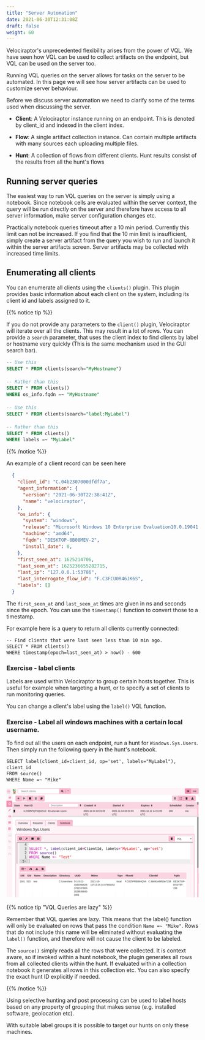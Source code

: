 ```yaml
---
title: "Server Automation"
date: 2021-06-30T12:31:08Z
draft: false
weight: 60
---
```


Velociraptor's unprecedented flexibility arises from the power of
VQL. We have seen how VQL can be used to collect artifacts on the
endpoint, but VQL can be used on the server too.

Running VQL queries on the server allows for tasks on the server to be
automated. In this page we will see how server artifacts can be used
to customize server behaviour.

Before we discuss server automation we need to clarify some of the
terms used when discussing the server.

* **Client**: A Velociraptor instance running on an endpoint. This is
  denoted by client_id and indexed in the client index.

* **Flow**: A single artifact collection instance. Can contain
  multiple artifacts with many sources each uploading multiple files.

* **Hunt**: A collection of flows from different clients. Hunt results
  consist of the results from all the hunt's flows

## Running server queries

The easiest way to run VQL queries on the server is simply using a
notebook. Since notebook cells are evaluated within the server
context, the query will be run directly on the server and therefore
have access to all server information, make server configuration
changes etc.

Practically notebook queries timeout after a 10 min period. Currently
this limit can not be increased. If you find that the 10 min limit is
insufficient, simply create a server artifact from the query you wish
to run and launch it within the server artifacts screen. Server
artifacts may be collected with increased time limits.

## Enumerating all clients

You can enumerate all clients using the `clients()` plugin. This
plugin provides basic information about each client on the system,
including its client id and labels assigned to it.

{{% notice tip %}}

If you do not provide any parameters to the `client()` plugin,
Velociraptor will iterate over all the clients. This may result in a
lot of rows. You can provide a `search` parameter, that uses the
client index to find clients by label or hostname very quickly (This
is the same mechanism used in the GUI search bar).

```sql
-- Use this
SELECT * FROM clients(search="MyHostname")

-- Rather than this
SELECT * FROM clients()
WHERE os_info.fqdn =~ "MyHostname"

-- Use this
SELECT * FROM clients(search="label:MyLabel")

-- Rather than this
SELECT * FROM clients()
WHERE labels =~ "MyLabel"
```

{{% /notice %}}

An example of a client record can be seen here

```json
  {
    "client_id": "C.04b2307000dfdf7a",
    "agent_information": {
      "version": "2021-06-30T22:38:41Z",
      "name": "velociraptor",
    },
    "os_info": {
      "system": "windows",
      "release": "Microsoft Windows 10 Enterprise Evaluation10.0.19041 Build 19041",
      "machine": "amd64",
      "fqdn": "DESKTOP-8B08MEV-2",
      "install_date": 0,
    },
    "first_seen_at": 1625214706,
    "last_seen_at": 1625236655282715,
    "last_ip": "127.0.0.1:53786",
    "last_interrogate_flow_id": "F.C3FCU0R46JK6S",
    "labels": []
  }
```

The `first_seen_at` and `last_seen_at` times are given in ns and
seconds since the epoch. You can use the `timestamp()` function to
convert those to a timestamp.

For example here is a query to return all clients currently connected:

```vql
-- Find clients that were last seen less than 10 min ago.
SELECT * FROM clients()
WHERE timestamp(epoch=last_seen_at) > now() - 600
```

### Exercise - label clients

Labels are used within Velociraptor to group certain hosts
together. This is useful for example when targeting a hunt, or to
specify a set of clients to run monitoring queries.

You can change a client's label using the `label()` VQL function.

### Exercise - Label all windows machines with a certain local username.

To find out all the users on each endpoint, run a hunt for
`Windows.Sys.Users`. Then simply run the following query in the hunt's
notebook.

```vql
SELECT label(client_id=client_id, op='set', labels="MyLabel"), client_id
FROM source()
WHERE Name =~ "Mike"
```

![Labeling machines based on a hunt query](label_users.png)


{{% notice tip "VQL Queries are lazy" %}}

Remember that VQL queries are lazy. This means that the label()
function will only be evaluated on rows that pass the condition `Name
=~ "Mike"`. Rows that do not include this name will be eliminated
without evaluating the `label()` function, and therefore will not
cause the client to be labeled.

The `source()` simply reads all the rows that were collected. It is
context aware, so if invoked within a hunt notebook, the plugin
generates all rows from all collected clients within the hunt. If
evaluated within a collection notebook it generates all rows in this
collection etc. You can also specify the exact hunt ID explicitly if
needed.

{{% /notice %}}

Using selective hunting and post processing can be used to label hosts
based on any property of grouping that makes sense (e.g. installed
software, geolocation etc).

With suitable label groups it is possible to target our hunts on only
these machines.
